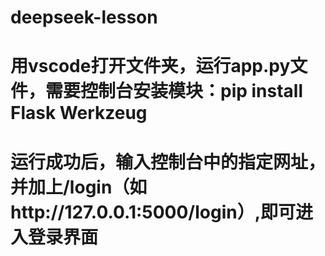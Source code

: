 # deepseek-lesson
# 用vscode打开文件夹，运行app.py文件，需要控制台安装模块：pip install Flask Werkzeug
# 运行成功后，输入控制台中的指定网址，并加上/login（如http://127.0.0.1:5000/login）,即可进入登录界面
